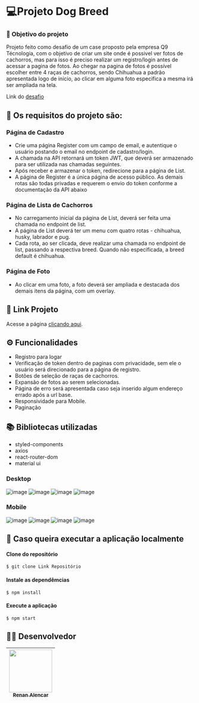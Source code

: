 # 💻Projeto Dog Breed

### :dart: Objetivo do projeto
Projeto feito como desafio de um case proposto pela empresa Q9 Técnologia, com o objetivo de criar um site onde é possivel ver fotos de cachorros, mas para isso é preciso realizar um registro/login antes de acessar a pagina de fotos.
Ao chegar na pagina de fotos é possível escolher entre 4 raças de cachorros, sendo Chihuahua a padrão apresentada logo de inicio, ao clicar em alguma foto especifica a mesma irá ser ampliada na tela.

Link do [desafio](https://gitlab.com/q9-tecnologia/desafios/mobile/desafio-dogbreed)

## :small_blue_diamond: Os requisitos do projeto são:
### Página de Cadastro
- Crie uma página Register com um campo de email, e autentique o usuário postando o email no endpoint de cadastro/login.
- A chamada na API retornará um token JWT, que deverá ser armazenado para ser utilizada nas chamadas seguintes.
- Após receber e armazenar o token, redirecione para a página de List.
- A página de Register é a única página de acesso público. As demais rotas são todas privadas e requerem o envio do token conforme a documentação da API abaixo

### Página de Lista de Cachorros
- No carregamento inicial da página de List, deverá ser feita uma chamada no endpoint de list.
- A página de List deverá ter um menu com quatro rotas - chihuahua, husky, labrador e pug.
- Cada rota, ao ser clicada, deve realizar uma chamada no endpoint de list, passando a respectiva breed. Quando não especificada, a breed default é chihuahua.

### Página de Foto
- Ao clicar em uma foto, a foto deverá ser ampliada e destacada dos demais itens da página, com um overlay.

## 🔗 Link Projeto
Acesse a página  [clicando aqui](http://dog-breed-renan.surge.sh/).

## ⚙️ Funcionalidades
- Registro para logar
- Verificação de token dentro de paginas com privacidade, sem ele o usuário será direcionado para a página de registro.
- Botões de seleção de raças de cachorros.
- Expansão de fotos ao serem selecionadas.
- Página de erro será apresentada caso seja inserido algum endereço errado após a url base.
- Responsividade para Mobile.
- Paginação

## :books: Bibliotecas utilizadas
- styled-components
- axios
- react-router-dom
- material ui

### Desktop
![image](https://user-images.githubusercontent.com/69327864/184425826-3f9b5e69-1cd4-4f7a-aa45-061b42407af9.png)
![image](https://user-images.githubusercontent.com/69327864/184425874-b2f65ac9-8d33-4011-a5ef-360246970b3e.png)
![image](https://user-images.githubusercontent.com/69327864/184425903-ba37488b-21f1-449d-bae3-721ce2e3a253.png)
![image](https://user-images.githubusercontent.com/69327864/184426007-f70b8be2-d399-4842-9303-c9709faa828a.png)

### Mobile
![image](https://user-images.githubusercontent.com/69327864/184426397-16f3681b-23a8-4aed-bc45-40238bd9fd13.png)
![image](https://user-images.githubusercontent.com/69327864/184426288-d5b01826-ca97-4929-8811-1fb97edd4a2c.png)
![image](https://user-images.githubusercontent.com/69327864/184426327-a5a1eb69-70a7-48e8-b47c-5886f2adb435.png)
![image](https://user-images.githubusercontent.com/69327864/184426351-deae8e0b-0731-4e33-bb00-991b5a4f2b18.png)

## :file_folder: Caso queira executar a aplicação localmente
#### Clone do repositório

```shell
$ git clone Link Repositório
```

#### Instale as dependêmcias

```shell
$ npm install
```

#### Execute a aplicação 

```shell
$ npm start
```

##  :man_technologist: Desenvolvedor
| [<img src="https://avatars.githubusercontent.com/u/69327864?s=96&v=4" width=115><br><sub>Renan Alencar</sub>](https://github.com/Renan-Ma)
| :---: | 
